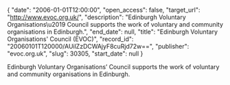 {
  "date": "2006-01-01T12:00:00", 
  "open_access": false, 
  "target_url": "http://www.evoc.org.uk/", 
  "description": "Edinburgh Voluntary Organisations\u2019 Council supports the work of voluntary and community organisations in Edinburgh.", 
  "end_date": null, 
  "title": "Edinburgh Voluntary Organisations' Council (EVOC)", 
  "record_id": "20060101T120000/AUilZzDCWAjyF8cuRjd72w==", 
  "publisher": "evoc.org.uk", 
  "slug": 30305, 
  "start_date": null
}

Edinburgh Voluntary Organisations’ Council supports the work of voluntary and community organisations in Edinburgh.